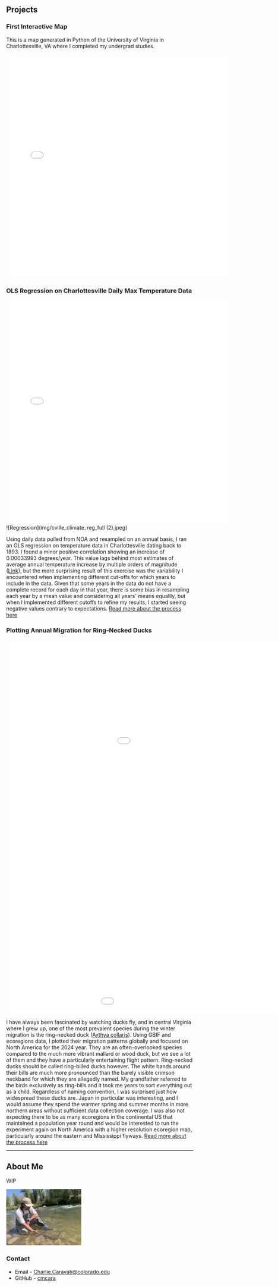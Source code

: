 

## Projects ##

### First Interactive Map ###
This is a map generated in Python of the University of Virginia in Charlottesville, VA where I completed my undergrad studies.

<embed type="text/html" src="img/uva.html" width="600" height="600">

### OLS Regression on Charlottesville Daily Max Temperature Data ###
<embed type="text/html" src="img/cville_int_plot (3).html" width="600" height="600"> 
![Regression](img/cville_climate_reg_full (2).jpeg)
  
Using daily data pulled from NOA and resampled on an annual basis, I ran an OLS regression on temperature data in Charlottesville dating back to 1893. I found a minor positive correlation showing an increase of 0.00033993 degrees/year. This value lags behind most estimates of average annual temperature increase by multiple orders of magnitude ([Link](https://www.climate.gov/news-features/understanding-climate/climate-change-global-temperature)), but the more surprising result of this exercise was the variability I encountered when implementing different cut-offs for which years to include in the data. Given that some years in the data do not have a complete record for each day in that year, there is some bias in resampling each year by a mean value and considering all years' means equallly, but when I implemented different cutoffs to refine my results, I started seeing negative values contrary to expectations. [Read more about the process here](projects/cville_regression_project.html)

### Plotting Annual Migration for Ring-Necked Ducks
<embed type="text/html" src="img/na_migration" width="1200" height="600"> 
<embed type="text/html" src="img/global_migration" width="1200" height="400"> 

I have always been fascinated by watching ducks fly, and in central Virginia where I grew up, one of the most prevalent species during the winter migration is the ring-necked duck ([Aythya collaris](https://en.wikipedia.org/wiki/Ring-necked_duck)). Using GBIF and ecoregions data, I plotted their migration patterns globally and focused on North America for the 2024 year. They are an often-overlooked species compared to the much more vibrant mallard or wood duck, but we see a lot of them and they have a particularly entertaining flight pattern. Ring-necked ducks should be called ring-billed ducks however. The white bands around their bills are much more pronounced than the barely visible crimson neckband for which they are allegedly named. My grandfather referred to the birds exclusively as ring-bills and it took me years to sort everything out as a child. Regardless of naming convention, I was surprised just how widespread these ducks are. Japan in particular was interesting, and I would assume they spend the warmer spring and summer months in more northern areas without sufficient data collection coverage. I was also not expecting there to be as many ecoregions in the continental US that maintained a population year round and would be interested to run the experiment again on North America with a higher resolution ecoregion map, particularly around the eastern and Mississippi flyways. [Read more about the process here](projects/ringneck_migration_project.html)


----------

## About Me ##
WIP

<img 
  src="/img/Fish Picture.png" 
  alt="Test image of me holding a fish" 
  width="40%">
  
### Contact ###
* Email - <Charlie.Caravati@colorado.edu>
* GitHub - [cmcara](https://github.com/cmcara)
